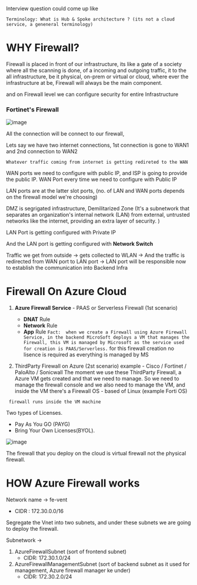 Interview question could come up like
```
Terminology: What is Hub & Spoke architecture ? (its not a cloud service, a geneneral terminology)
```

# WHY Firewall?
Firewall is placed in front of our infrastructure, its like a gate of a society where all the scanning is done, of a incoming and outgoing traffic, it to the all infrastructure, be it physical, on-prem or virtual or cloud, where ever the infrastructure at be, Firewall will always be the main component.

and on Firewall level we can configure security for entire Infrastructure 

### Fortinet's Firewall
![image](https://github.com/user-attachments/assets/6816c5ee-83b1-430b-9138-380589b25f74)

All the connection will be connect to our firewall, 

Lets say we have two internet connections, 1st connection is gone to WAN1 and 2nd connection to WAN2

`Whatever traffic coming from internet is getting redireted to the WAN`

WAN ports we need to configure with public IP, and ISP is going to provide the public IP.
WAN Port every time we need to configure with Public IP

LAN ports are at the latter slot ports, (no. of LAN and WAN ports depends on the firewall model we're choosing)

DMZ is segrigated infrastructure, Demilitarized Zone (It's a subnetwork that separates an organization's internal network (LAN) from external, untrusted networks like the internet, providing an extra layer of security. )

LAN Port is getting configured with Private IP 

And the LAN port is getting configured with **Network Switch**


Traffic we get from outside -> gets collected to WLAN -> And the traffic is redirected from WAN port to LAN port -> LAN port will be responsible now to establish the communication into Backend Infra


# Firewall On Azure Cloud
1. **Azure Firewall Service** - PAAS or Serverless Firewall (1st scenario)
   - **DNAT** Rule
   - **Network** Rule
   - **App** Rule
`Fact:  when we create a Firewall using Azure Firewall Service, in the backend MicroSoft deploys a VM that manages the Firewall, this VM is managed by Microsoft as the service used for creation is PAAS/Serverless.`
for this firewall creation no lisence is required as everything is managed by MS

2. ThirdParty Firewall on Azure (2st scenario)
   example - Cisco / Fortinet / PaloAlto / Sonicwall
   The moment we use these ThirdParty Firewall, a Azure VM gets created and that we need to manage.
   So we need to manage the firewall console and we also need to manage the VM, and inside the VM there's a Firewall OS - based of Linux (example Forti OS)
```
 firewall runs inside the VM machine
```

Two types of Licenses.
- Pay As You GO (PAYG)
- Bring Your Own Licenses(BYOL).

![image](https://github.com/user-attachments/assets/a89c5048-aa42-4e02-b025-5a88e7ff1bb9)

The firewall that you deploy on the cloud is virtual firewall not the physical firewall.

# HOW Azure Firewall works

Network name -> fe-vent 
- CIDR : 172.30.0.0/16

Segregate the Vnet into two subnets, and under these subnets we are going to deploy the firewall.

Subnetwork ->
1. AzureFirewallSubnet (sort of frontend subnet)
   - CIDR: 172.30.1.0/24
2. AzureFirewallManagementSubnet (sort of backend subnet as it used for management, Azure firewall manager ke under)
   - CIDR: 172.30.2.0/24
  
     
